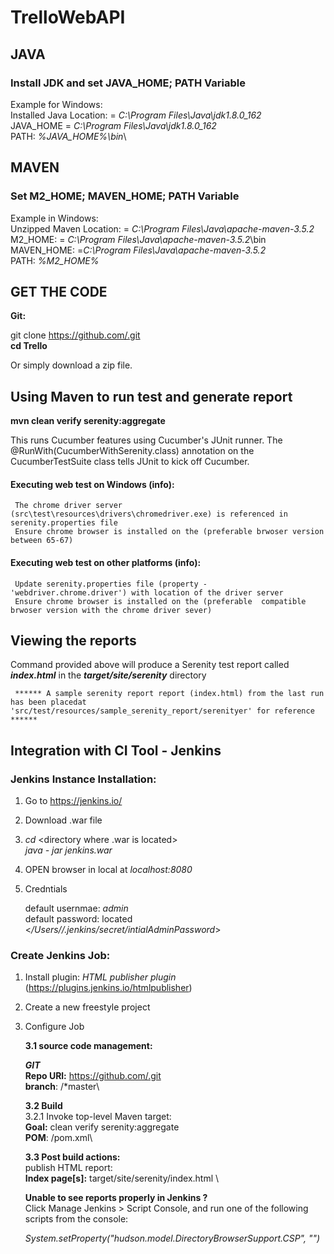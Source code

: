 # TrelloWebAPI

## JAVA
### Install JDK and set JAVA_HOME; PATH Variable
Example for Windows:\
Installed Java Location: = _C:\Program Files\Java\jdk1.8.0_162_\
JAVA_HOME = _C:\Program Files\Java\jdk1.8.0_162_\
PATH: _%JAVA_HOME%\bin_\

## MAVEN
 ### Set M2_HOME; MAVEN_HOME; PATH Variable
Example in Windows:\
Unzipped Maven Location: = _C:\Program Files\Java\apache-maven-3.5.2_\
M2_HOME: = _C:\Program Files\Java\apache-maven-3.5.2_\bin
MAVEN_HOME: =_C:\Program Files\Java\apache-maven-3.5.2_\
PATH: _%M2_HOME%_


## GET THE CODE
**Git:**

git clone https://github.com/.git \
**cd Trello**

Or simply download a zip file.

## Using Maven to run test and generate report

**mvn clean verify serenity:aggregate**

This runs Cucumber features using Cucumber's JUnit runner. The @RunWith(CucumberWithSerenity.class) annotation on the CucumberTestSuite class tells JUnit to kick off Cucumber.

#### Executing web test on Windows (info):
     The chrome driver server (src\test\resources\drivers\chromedriver.exe) is referenced in serenity.properties file
     Ensure chrome browser is installed on the (preferable brwoser version between 65-67)

#### Executing web test on other platforms  (info):
     Update serenity.properties file (property - 'webdriver.chrome.driver') with location of the driver server
     Ensure chrome browser is installed on the (preferable  compatible brwoser version with the chrome driver sever)

## Viewing the reports
Command provided above will produce a Serenity test report called **_index.html_** in the **_target/site/serenity_** directory


     ****** A sample serenity report report (index.html) from the last run has been placedat 'src/test/resources/sample_serenity_report/serenityer' for reference ******


## Integration with CI Tool -  Jenkins

### Jenkins Instance Installation:

 1. Go to https://jenkins.io/
 
 2. Download .war file
 
 3. _cd_ <directory where .war is located> \
        _java - jar jenkins.war_
        
 4. OPEN browser in local at _localhost:8080_
 
 5. Credntials
    
    default usernmae: _admin_ \
    default password: located <_/Users/<usernmae>/.jenkins/secret/intialAdminPassword_>
    

### Create Jenkins Job:

1. Install plugin: _HTML publisher plugin_ (https://plugins.jenkins.io/htmlpublisher)

2. Create a new freestyle project

3. Configure Job

    **3.1 source code management:**
    
    _**GIT**_\
    		**Repo URl:**  https://github.com/.git \
    		**branch**: /*master\
    
    **3.2 Build**\
        3.2.1 Invoke top-level Maven target:\
        **Goal:**
        clean verify serenity:aggregate\
        **POM**:
        <projectname>/pom.xml\
        
    **3.3 Post build actions:**\
        publish HTML report:\
        **Index page[s]:** target/site/serenity/index.html \
        
    **Unable to see reports properly in Jenkins ?**\
        Click Manage Jenkins > Script Console, and run one of the following scripts from the console:
            
   _System.setProperty("hudson.model.DirectoryBrowserSupport.CSP", "")_    		
    		
    		 
